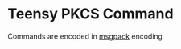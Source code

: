 # Teensy PKCS Command

Commands are encoded in [msgpack](https://github.com/msgpack/msgpack/blob/master/spec.md) encoding
